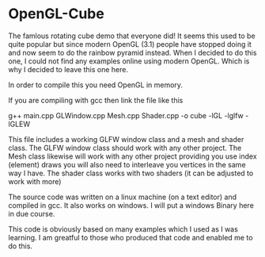 # OpenGL-Cube

The famlous rotating cube demo that everyone did! It seems this used to be quite popular but since modern OpenGL (3.1) people have stopped doing it and now seem to do the rainbow pyramid instead. When I decided to do this one, I could not find any examples online using modern OpenGL. Which is why I decided to leave this one here.

In order to compile this you need OpenGL in memory.

If you are compiling with gcc then link the file like this

g++ main.cpp GLWindow.cpp Mesh.cpp Shader.cpp -o cube -lGL -lglfw -lGLEW

This file includes a working GLFW window class and a mesh and shader class. The GLFW window class should work with any other project. The Mesh class likewise will work with any other project providing you use index (element) draws you will also need to interleave you vertices in the same way I have. The shader class works with two shaders (it can be adjusted to work with more)

The source code was written on a linux machine (on a text editor) and compiled in gcc. It also works on windows. I will put a windows Binary here in due course.

This code is obviously based on many examples which I used as I was learning. I am greatful to those who produced that code and enabled me to do this.
